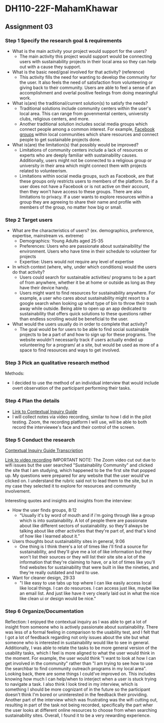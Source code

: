 # DH110-22F-MahamKhawar
## Assignment 03
### Step 1 Specify the research goal & requirements 
- What is the main activity your project would support for the users?
   - The main activity this project would support would be connecting users with sustainability projects in their local area so they can help out with a cause they support.
- What is the basic need/goal involved for that activity? (reference)
  - This activity fills the need for wanting to develop the community for the user. It also feels the need of satisfaction from volunteering or giving back to their community. Users are able to feel a sense of an accomplishment and overlal positive feelings from doing meaningful work. 
- What is(are) the traditional/current solution(s) to satisfy the needs?
  - Traditional solutions include community centers within the user's local area. This can range from govenmental centers, university clubs, religious centers, and more.
  - Another traditional solution includes social media groups which connect people among a common interest. For example, [Facebook groups](https://www.facebook.com/SEELAOrg/) within local communities which share resources and connect people to get sustainable projects done.
- What is(are) the limitation(s) that possibly would be improved?
  - Limitations of community centers include a lack of resources or experts who are deeply familiar with sustainability causes. Additionally, users might not be connected to a religious group or university in their area which might connect them with projects related to volunteerism. 
  - Limitations within social media groups, such as Facebook, are that these groups only restricts users to members of the platform. So if a user does not have a Facebook or is not active on their account, then they won't have access to these groups. There are also limitations to privacy. If a user wants to explore resources within a group they are agreeing to share their name and profile with members of the group, no matter how big or small.

### Step 2 Target users
- What are the characteristics of users? (ex. demographics, preference, expertise, mainstream vs. extreme) 
   - Demographics: Young Adults aged 25-35
   - Preferences: Users who are passionate about sustainaibility/ the environment. Users who have time in their schedule to volunteer for projects
   - Expertise: Users would not require any level of expertise
- In which context (where, why, under which conditions) would the users do that activity? 
   - Users could search for sustainable activities/ programs to be a part of from anywhere, whether it be at home or outside as long as they have their device handy. 
   - Users might want to find resources for sustainability anywhere. For example, a user who cares about sustainability might resort to a google search when looking up what type of bin to throw their trash away while outside. Being able to open up an app dedicated to sustainability that offers quick solutions to these questions rather than endless scrolling would be beneficial to the user.
- What would the users usually do in order to complete that activity? 
   - The goal would be for users to be able to find social sustainable projects to be a part of and how to sign up for these programs. The website wouldn't necessarily track if users actually ended up volunteering for a program/ at a site, but would be used as more of a space to find resources and ways to get involved.

### Step 3  Pick an qualitative research method 
Methods: 
- I decided to use the method of an individual interview that would include overt observation of the participant performing their tasks.


### Step 4 Plan the details
- [Link to Contextual Inquiry Guide](https://docs.google.com/document/d/1LLw50MNZCipD09QcdXLJ1s8Z1Ht8FGw3u8DkxM7cSMI/edit?usp=sharing)
- I will collect notes via video recording, similar to how I did in the pilot testing. Zoom, the recording platform I will use, will be able to both record the interviewee's face and their control of the screen.


### Step 5 Conduct the research
[Contextual Inquiry Guide Transcription](https://docs.google.com/document/d/1XbAsOtck7xtpydQLxzokBv6H4OG-mV8uDMayIdg7Di8/edit?usp=sharing)

[Link to video recording](https://drive.google.com/file/d/1zFNDe5cfxCEGm12bQhSiMgotCFv6sCw9/view?usp=sharing)
IMPORTANT NOTE: The Zoom video cut out due to wifi issues but the user searched "Sustainability Community" and clicked the site that I am studying, which happened to be the first site that popped up. My questions were prepared for any website that the user would've clicked on. I understand the rubric said not to lead them to the site, but in my case they selected it to explore for resources and community involvement. 

Interesting quotes and insights and insights from the interview: 
- How the user finds groups, 8:12
   - “Usually it's by word of mouth and if i'm going through like a  group which is into sustainability. A lot of people there are passionate about like different sectors of sustainability. so they'll always be talking about like other activities that they're part of, and that's kind of how like I learned about it.”
 - Users thoughts bout sustainability sites in general, 9:06
   - One thing is I think there's a lot of times like i'll find a source for sustainability, and they'll give me a lot of like information but they won't list their sources or they will list their site site a lot of the information that they're claiming to have, or a lot of times like you'll find websites for sustainability that were built in like the nineties, and they're really outdated and hard to use.
- Want for cleaner design, 29:33
   - "I like easy to use tabs up top where I can like easily access local like local things. I can do resources. I can access just like, maybe like an email list. And just like have it very clearly laid out in what the nice like clean ui or design would be nice."
 


### Step 6 Organize/Documentation
Reflection: 
I enjoyed the contextual inquiry as I was able to get a lot of insight from someone who is actively passionate about sustainability. There was less of a formal feeling in comparison to the usability test, and I felt that I got a lot of feedback regarding not only issues about the site but what someone who is interested in sustainability would like to see in general. Additionally, I was able to relate the tasks to be more general version of the usability tasks, which I feel is more aligned to what the user would think in the moment. For example, the user would think "I want to look at how I can get involved in the community" rather than "I am trying to see how to use the searchbar to find community outreach programs in my local area". Looking back, there are some things I could've improved on. This includes knowing how much I can help/when to interject when a user is stuck trying to navigate a task. I also think I look tired in my interview, which is something I should be more cognizant of in the future so the participant doesn't think I'm bored or uninterested in the feedback their providing. Another part of the interview which was frustrating was the wifi cutting out, resulting in part of the task not being recorded, specifically the part wher the user looks at different online resources to choose from when searching sustainability sites.  Overall, I found it to be a very rewarding experience.

